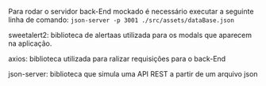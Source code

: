 Para rodar o servidor back-End mockado é necessário executar a seguinte linha de comando: `json-server -p 3001 ./src/assets/dataBase.json`

sweetalert2: biblioteca de alertaas utilizada para os modals que aparecem na aplicação.

axios: biblioteca utilizada para ralizar requisições para o back-End

json-server: biblioteca que simula uma API REST a partir de um arquivo json 